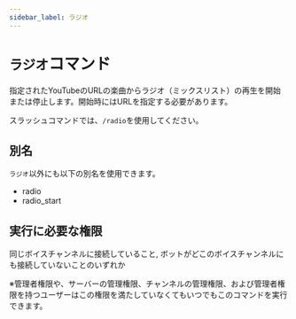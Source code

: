 ```yaml
---
sidebar_label: ラジオ
---
```

# `ラジオ`コマンド
指定されたYouTubeのURLの楽曲からラジオ（ミックスリスト）の再生を開始または停止します。開始時にはURLを指定する必要があります。

スラッシュコマンドでは、`/radio`を使用してください。

## 別名
`ラジオ`以外にも以下の別名を使用できます。

- radio
- radio_start




## 実行に必要な権限
同じボイスチャンネルに接続していること, ボットがどこのボイスチャンネルにも接続していないことのいずれか

※管理者権限や、サーバーの管理権限、チャンネルの管理権限、および管理者権限を持つユーザーはこの権限を満たしていなくてもいつでもこのコマンドを実行できます。
  
